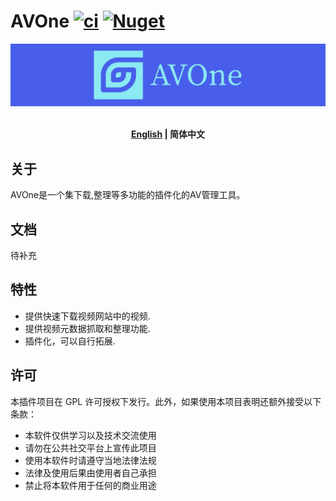 # AVOne [![ci](https://github.com/weloveloli/AVOne/actions/workflows/ci.yml/badge.svg)](https://github.com/weloveloli/AVOne/actions/workflows/ci.yml) [![Nuget](https://img.shields.io/nuget/v/AVOneTool)](https://www.nuget.org/packages/AVOneTool)
<p align="center">
<img alt="Plugin Banner" src="./img/avone.png"/>
<br/>
<br/>
<p align="center"><b><a href="README_EN.md">English</a> | 简体中文</b></p>

## 关于
AVOne是一个集下载,整理等多功能的插件化的AV管理工具。

## 文档

待补充


## 特性

- 提供快速下载视频网站中的视频.
- 提供视频元数据抓取和整理功能.
- 插件化，可以自行拓展.

## 许可

本插件项目在 GPL 许可授权下发行。此外，如果使用本项目表明还额外接受以下条款：

- 本软件仅供学习以及技术交流使用
- 请勿在公共社交平台上宣传此项目
- 使用本软件时请遵守当地法律法规
- 法律及使用后果由使用者自己承担
- 禁止将本软件用于任何的商业用途
